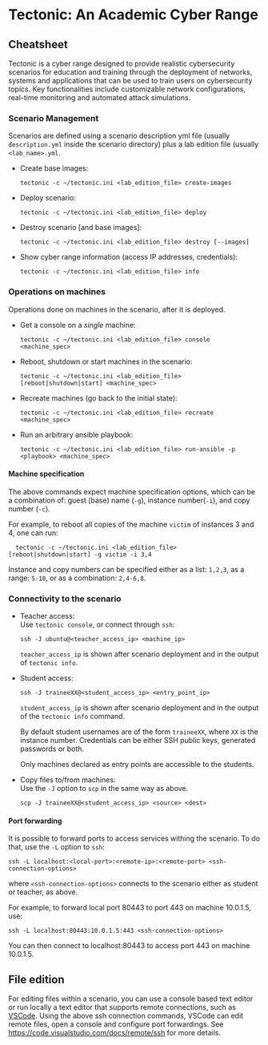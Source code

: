 # Tectonic: An Academic Cyber Range
## Cheatsheet
Tectonic is a cyber range designed to provide realistic cybersecurity
scenarios for education and training through the deployment of
networks, systems and applications that can be used to train users on
cybersecurity topics. Key functionalities include customizable network
configurations, real-time monitoring and automated attack simulations.


### Scenario Management
Scenarios are defined using a scenario description yml file (usually
`description.yml` inside the scenario directory) plus a lab edition
file (usually `<lab_name>.yml`.

+ Create base images:
  ```
  tectonic -c ~/tectonic.ini <lab_edition_file> create-images
  ```
+ Deploy scenario:
  ```
  tectonic -c ~/tectonic.ini <lab_edition_file> deploy
  ```
+ Destroy scenario [and base images]:
  ```
  tectonic -c ~/tectonic.ini <lab_edition_file> destroy [--images]
  ```
+ Show cyber range information (access IP addresses, credentials):
  ```
  tectonic -c ~/tectonic.ini <lab_edition_file> info
  ```

### Operations on machines
Operations done on machines in the scenario, after it is deployed.

+ Get a console on a *single* machine:
  ```
  tectonic -c ~/tectonic.ini <lab_edition_file> console <machine_spec>
  ```
+ Reboot, shutdown or start machines in the scenario:
  ```
  tectonic -c ~/tectonic.ini <lab_edition_file> [reboot|shutdown|start] <machine_spec>
  ```
+ Recreate machines (go back to the initial state):
  ```
  tectonic -c ~/tectonic.ini <lab_edition_file> recreate <machine_spec>
  ```
+ Run an arbitrary ansible playbook:
  ```
  tectonic -c ~/tectonic.ini <lab_edition_file> run-ansible -p <playbook> <machine_spec>
  ```

#### Machine specification
The above commands expect machine specification options, which can be
a combination of: guest (base) name (`-g`), instance number(`-i`), and
copy number (`-c`).

For example, to reboot all copies of the machine `victim` of instances 3 and 4, one can run:
```
  tectonic -c ~/tectonic.ini <lab_edition_file> [reboot|shutdown|start] -g victim -i 3,4
```

Instance and copy numbers can be specified either as a list: `1,2,3`, as a range: `5-10`, or as a combination: `2,4-6,8`. 


### Connectivity to the scenario
+ Teacher access:  
  Use `tectonic console`, or connect through `ssh`:
  ```
  ssh -J ubuntu@<teacher_access_ip> <machine_ip>
  ```
  `teacher_access_ip` is shown after scenario deployment and in
  the output of `tectonic info`.

+ Student access:  
  ```
  ssh -J traineeXX@<student_access_ip> <entry_point_ip>
  ```
  `student_access_ip` is shown after scenario deployment and in the
  output of the `tectonic info` command.

  By default student usernames are of the form `traineeXX`, where `XX`
  is the instance number. Credentials can be either SSH public keys,
  generated passwords or both.

  Only machines declared as entry points are accessible to the
  students.
    
+ Copy files to/from machines:  
  Use the `-J` option to `scp` in the same way as above.
  ```
  scp -J traineeXX@<student_access_ip> <source> <dest>
  ```

#### Port forwarding
It is possible to forward ports to access services withing the
scenario. To do that, use the `-L` option to `ssh`:
```
ssh -L localhost:<local-port>:<remote-ip>:<remote-port> <ssh-connection-options>
```
where `<ssh-connection-options>` connects to the scenario either as
student or teacher, as above.

For example, to forward local port 80443 to port 443 on machine 10.0.1.5, use:
```
ssh -L localhost:80443:10.0.1.5:443 <ssh-connection-options>
```

You can then connect to localhost:80443 to access port 443 on machine
10.0.1.5.

  
## File edition
For editing files within a scenario, you can use a console based text
editor or run locally a text editor that supports remote connections,
such as [VSCode](https://code.visualstudio.com/). Using the above ssh
connection commands, VSCode can edit remote files, open a console and
configure port forwardings. See
https://code.visualstudio.com/docs/remote/ssh for more details.

